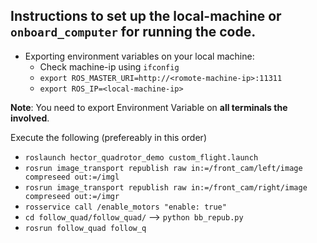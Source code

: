 ## Instructions to set up the  **local-machine** or **`onboard_computer`** for running the code.

* Exporting environment variables on your local machine:  
    * Check machine-ip using `ifconfig`
    * `export ROS_MASTER_URI=http://<romote-machine-ip>:11311`
    * `export ROS_IP=<local-machine-ip>`

**Note**: You need to export Environment Variable on **all terminals the involved**. 

Execute the following (prefereably in this order)
* `roslaunch hector_quadrotor_demo custom_flight.launch`
* `rosrun image_transport republish raw in:=/front_cam/left/image compreseed out:=/imgl`
* `rosrun image_transport republish raw in:=/front_cam/right/image compreseed out:=/imgr`
* `rosservice call /enable_motors "enable: true"`
* `cd follow_quad/follow_quad/` --> `python bb_repub.py`
* `rosrun follow_quad follow_q`

